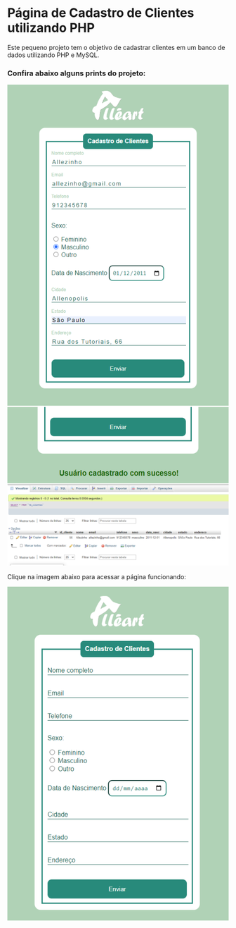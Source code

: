 # Página de Cadastro de Clientes utilizando PHP

Este pequeno projeto tem o objetivo de cadastrar clientes em um banco de dados utilizando PHP e MySQL.

<h3>Confira abaixo alguns prints do projeto:</h3>

<img src = "https://github.com/allesantos/allesantos/blob/main/imagens/form-cad-ex1.png">

<img src = "https://github.com/allesantos/allesantos/blob/main/imagens/form-cad-ex2.png">

<img src = "https://github.com/allesantos/allesantos/blob/main/imagens/form-cad-ex3.png">

Clique na imagem abaixo para acessar a página funcionando:

[![texto](https://github.com/allesantos/allesantos/blob/main/imagens/form-cad1.png)](http://alleform.000.pe/ "texto")


